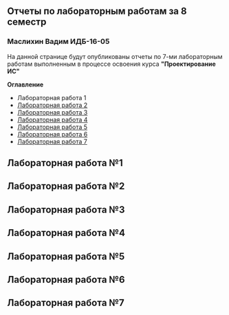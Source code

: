 <body>
 <h2>Отчеты по лабораторным работам за 8 семестр</h2>
 <h3>Маслихин Вадим ИДБ-16-05</h3>
  <p>На данной странице будут опубликованы отчеты по 7-ми лабораторным работам выполненным в процессе освоения курса <b>"Проектирование ИС"</b></p>
  <p><b>Оглавление</b></p>
    <ul>
      <li><a hreh="#1">Лабораторная работа 1</a></li>
      <li><a href="#2">Лабораторная работа 2</a></li>
      <li><a href="#3">Лабораторная работа 3</a></li>
      <li><a href="#4">Лабораторная работа 4</a></li>
      <li><a href="#5">Лабораторная работа 5</a></li>
      <li><a href="#6">Лабораторная работа 6</a></li>
      <li><a href="#7">Лабораторная работа 7</a></li>
     </ul>
 <h2><a name="1">Лабораторная  работа №1</a></h2>
  <h2><a name="2">Лабораторная  работа №2</a></h2>
  <h2><a name="3">Лабораторная  работа №3</a></h2>
  <h2><a name="4">Лабораторная  работа №4</a></h2>
  <h2><a name="5">Лабораторная  работа №5</a></h2>
  <h2><a name="6">Лабораторная  работа №6</a></h2>
  <h2><a name="7">Лабораторная  работа №7</a></h2>
 
 
</body>
